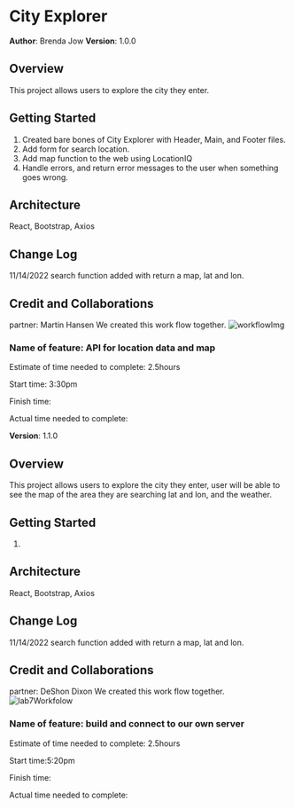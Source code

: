 # City Explorer

**Author**: Brenda Jow
**Version**: 1.0.0
<!-- (increment the patch/fix version number if you make more commits past your first submission) -->

## Overview

This project allows users to explore the city they enter.

## Getting Started

1. Created bare bones of City Explorer with Header, Main, and Footer files.
2. Add form for search location.
3. Add map function to the web using LocationIQ
4. Handle errors, and return error messages to the user when something goes wrong.

## Architecture

React, Bootstrap, Axios

## Change Log

11/14/2022 search function added with return a map, lat and lon.

<!-- Use this area to document the iterative changes made to your application as each feature is successfully implemented. Use time stamps. Here's an example:

01-01-2001 4:59pm - Application now has a fully-functional express server, with a GET route for the location resource. -->

## Credit and Collaborations

partner: Martin Hansen
We created this work flow together.
![workflowImg](https://i.imgur.com/QR7Pzs1.png)

### Name of feature: API for location data and map

Estimate of time needed to complete: 2.5hours

Start time: 3:30pm

Finish time:

Actual time needed to complete:


**Version**: 1.1.0
<!-- (increment the patch/fix version number if you make more commits past your first submission) -->

## Overview

This project allows users to explore the city they enter, user will be able to see the map of the area they are searching lat and lon, and the weather.

## Getting Started

1.

## Architecture

React, Bootstrap, Axios

## Change Log

11/14/2022 search function added with return a map, lat and lon.

<!-- Use this area to document the iterative changes made to your application as each feature is successfully implemented. Use time stamps. Here's an example:

01-01-2001 4:59pm - Application now has a fully-functional express server, with a GET route for the location resource. -->

## Credit and Collaborations

partner: DeShon Dixon
We created this work flow together.
![lab7Workfolow](https://i.imgur.com/nn9btBC.png)

### Name of feature: build and connect to our own server

Estimate of time needed to complete: 2.5hours

Start time:5:20pm

Finish time:

Actual time needed to complete:
